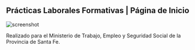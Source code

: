 ## Prácticas Laborales Formativas | Página de Inicio

![screenshot](https://github.com/user-attachments/assets/5bee3bb7-02ed-44bc-92c5-b9d9a91599b0)

Realizado para el Ministerio de Trabajo, Empleo y Seguridad Social de la Provincia de Santa Fe.
